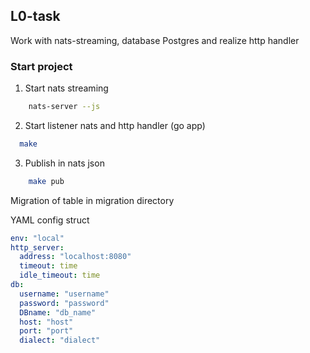 ## L0-task 

Work with nats-streaming, database Postgres and realize http handler

### Start project 

1. Start nats streaming
```bash
    nats-server --js
```
2. Start listener nats and http handler (go app)
```bash
  make
```
3. Publish in nats json
```bash
    make pub
```

Migration of table in migration directory 

YAML config struct 

```yaml
env: "local"
http_server:
  address: "localhost:8080"
  timeout: time
  idle_timeout: time
db:
  username: "username"
  password: "password"
  DBname: "db_name"
  host: "host"
  port: "port"
  dialect: "dialect"
```